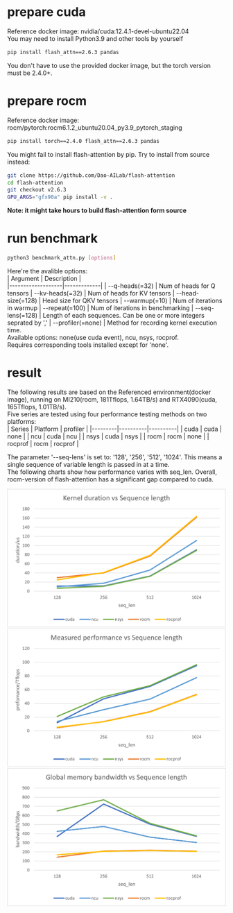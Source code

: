 # prepare cuda

Reference docker image: nvidia/cuda:12.4.1-devel-ubuntu22.04  
You may need to install Python3.9 and other tools by yourself  
```bash
pip install flash_attn==2.6.3 pandas
```
You don't have to use the provided docker image, but the torch version must be 2.4.0+.  

# prepare rocm

Reference docker image: rocm/pytorch:rocm6.1.2_ubuntu20.04_py3.9_pytorch_staging  
```bash
pip install torch==2.4.0 flash_attn==2.6.3 pandas
```

You might fail to install flash-attention by pip. Try to install from source instead:  
```bash
git clone https://github.com/Dao-AILab/flash-attention
cd flash-attention
git checkout v2.6.3
GPU_ARGS="gfx90a" pip install -v .
```
**Note: it might take hours to build flash-attention form source**  

# run benchmark

```bash
python3 benchmark_attn.py [options]
```

Here're the avalible options:  
| Argument          | Description |                          
|-------------------|-------------|
| --q-heads(=32)    | Num of heads for Q tensors
| --kv-heads(=32)   | Num of heads for KV tensors
| --head-size(=128) | Head size for QKV tensors
| --warmup(=10)     | Num of iterations in warmup
| --repeat(=100)    | Num of iterations in benchmarking
| --seq-lens(=128)  | Length of each sequences. Can be one or more integers seprated by ','
| --profiler(=none) | Method for recording kernel execution time.<br>Available options: none(use cuda event), ncu, nsys, rocprof.<br>Requires corresponding tools installed except for 'none'.  

# result

The following results are based on the Referenced environment(docker image), running on MI210(rocm, 181Tflops, 1.64TB/s) and RTX4090(cuda, 165Tflops, 1.01TB/s).  
Five series are tested using four performance testing methods on two platforms:  
| Series  | Platform | profiler |
|---------|----------|----------|
| cuda    | cuda     | none     |
| ncu     | cuda     | ncu      |
| nsys    | cuda     | nsys     |
| rocm    | rocm     | none     |
| rocprof | rocm     | rocprof  |

The parameter '--seq-lens' is set to: '128', '256', '512', '1024'. This means a single sequence of variable length is passed in at a time.  
The following charts show how performance varies with seq_len. Overall, rocm-version of flash-attention has a significant gap compared to cuda.  

<img src="https://github.com/infdust/benchmark_flashattn/blob/main/assets/duration.png" alt="duration" width="600"/>
<img src="https://github.com/infdust/benchmark_flashattn/blob/main/assets/performance.png" alt="performance" width="600"/>
<img src="https://github.com/infdust/benchmark_flashattn/blob/main/assets/bandwidth.png" alt="bandwidth" width="600"/>
